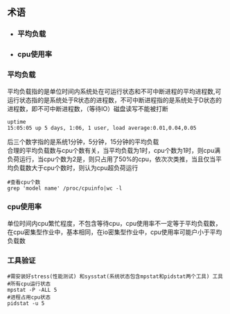 ## 术语  
* ### 平均负载  
* ### cpu使用率  
### 平均负载  
  平均负载指的是单位时间内系统处在可运行状态和不可中断进程的平均进程数,可运行状态指的是系统处于R状态的进程数，不可中断进程指的是系统处于D状态的进程数，即不可中断进程数，（等待IO）磁盘读写不能被打断  
 ~~~
 uptime
 15:05:05 up 5 days, 1:06, 1 user, load average:0.01,0.04,0.05
 ~~~
 后三个数字指的是系统1分钟，5分钟，15分钟的平均负载  
 合理的平均负载数与cpu个数有关，当平均负载为1时，cpu个数为1时，则cpu满负荷运行，当cpu个数为2是，则只占用了50%的cpu，依次次类推，当且仅当平均负载数大于cpu个数时，则认为cpu超负荷运行  
 ~~~
 #查看cpu个数
 grep 'model name' /proc/cpuinfo|wc -l  
 ~~~
 ### cpu使用率
  单位时间内cpu繁忙程度，不包含等待cpu，cpu使用率不一定等于平均负载数，在cpu密集型作业中，基本相同，在io密集型作业中，cpu使用率可能户小于平均负载数
 ### 工具验证
 ~~~
 #需安装好stress(性能测试) 和sysstat(系统状态包含mpstat和pidstat两个工具) 工具  
 #所有cpu运行状态
 mpstat -P -ALL 5
 #进程占用cpu状态
 pidstat -u 5
 
 ~~~

